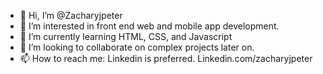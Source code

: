 - 👋 Hi, I’m @Zacharyjpeter
- 👀 I’m interested in front end web and mobile app development. 
- 🌱 I’m currently learning HTML, CSS, and Javascript
- 💞️ I’m looking to collaborate on complex projects later on.
- 📫 How to reach me: Linkedin is preferred. Linkedin.com/zacharyjpeter

<!---
Zacharyjpeter/Zacharyjpeter is a ✨ special ✨ repository because its `README.md` (this file) appears on your GitHub profile.
You can click the Preview link to take a look at your changes.
--->
